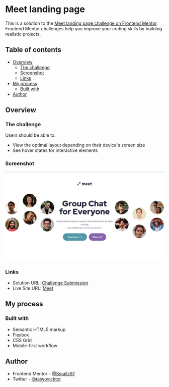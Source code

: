 # Meet landing page

This is a solution to the [Meet landing page challenge on Frontend Mentor](https://www.frontendmentor.io/challenges/meet-landing-page-rbTDS6OUR). Frontend Mentor challenges help you improve your coding skills by building realistic projects.

## Table of contents

- [Overview](#overview)
  - [The challenge](#the-challenge)
  - [Screenshot](#screenshot)
  - [Links](#links)
- [My process](#my-process)
  - [Built with](#built-with)
- [Author](#author)

## Overview

### The challenge

Users should be able to:

- View the optimal layout depending on their device's screen size
- See hover states for interactive elements

### Screenshot

![Desktop Screenshot](./assets/screenshot/Screenshot.png)

### Links

- Solution URL: [Challenge Submission](https://https://www.frontendmentor.io/solutions/meet-landing-page-QVKM6iSQpF)
- Live Site URL: [Meet](https://smallz97.github.io/meet/)

## My process

### Built with

- Semantic HTML5 markup
- Flexbox
- CSS Grid
- Mobile-first workflow

## Author

- Frontend Mentor - [@Smallz97](https://www.frontendmentor.io/profile/Smallz97)
- Twitter - [@taiwovicktor](https://www.twitter.com/taiwovicktor)
